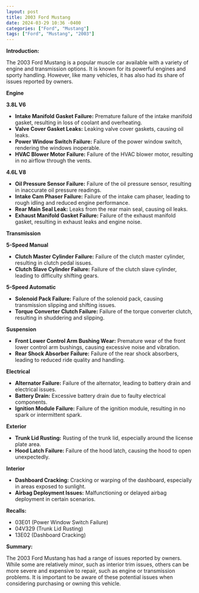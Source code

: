 ```yaml
---
layout: post
title: 2003 Ford Mustang
date: 2024-03-29 10:36 -0400
categories: ["Ford", "Mustang"]
tags: ["Ford", "Mustang", "2003"]
---
```

**Introduction:**

The 2003 Ford Mustang is a popular muscle car available with a variety of engine and transmission options. It is known for its powerful engines and sporty handling. However, like many vehicles, it has also had its share of issues reported by owners.

**Engine**

**3.8L V6**

* **Intake Manifold Gasket Failure:** Premature failure of the intake manifold gasket, resulting in loss of coolant and overheating.
* **Valve Cover Gasket Leaks:** Leaking valve cover gaskets, causing oil leaks.
* **Power Window Switch Failure:** Failure of the power window switch, rendering the windows inoperable.
* **HVAC Blower Motor Failure:** Failure of the HVAC blower motor, resulting in no airflow through the vents.

**4.6L V8**

* **Oil Pressure Sensor Failure:** Failure of the oil pressure sensor, resulting in inaccurate oil pressure readings.
* **Intake Cam Phaser Failure:** Failure of the intake cam phaser, leading to rough idling and reduced engine performance.
* **Rear Main Seal Leak:** Leaks from the rear main seal, causing oil leaks.
* **Exhaust Manifold Gasket Failure:** Failure of the exhaust manifold gasket, resulting in exhaust leaks and engine noise.

**Transmission**

**5-Speed Manual**

* **Clutch Master Cylinder Failure:** Failure of the clutch master cylinder, resulting in clutch pedal issues.
* **Clutch Slave Cylinder Failure:** Failure of the clutch slave cylinder, leading to difficulty shifting gears.

**5-Speed Automatic**

* **Solenoid Pack Failure:** Failure of the solenoid pack, causing transmission slipping and shifting issues.
* **Torque Converter Clutch Failure:** Failure of the torque converter clutch, resulting in shuddering and slipping.

**Suspension**

* **Front Lower Control Arm Bushing Wear:** Premature wear of the front lower control arm bushings, causing excessive noise and vibration.
* **Rear Shock Absorber Failure:** Failure of the rear shock absorbers, leading to reduced ride quality and handling.

**Electrical**

* **Alternator Failure:** Failure of the alternator, leading to battery drain and electrical issues.
* **Battery Drain:** Excessive battery drain due to faulty electrical components.
* **Ignition Module Failure:** Failure of the ignition module, resulting in no spark or intermittent spark.

**Exterior**

* **Trunk Lid Rusting:** Rusting of the trunk lid, especially around the license plate area.
* **Hood Latch Failure:** Failure of the hood latch, causing the hood to open unexpectedly.

**Interior**

* **Dashboard Cracking:** Cracking or warping of the dashboard, especially in areas exposed to sunlight.
* **Airbag Deployment Issues:** Malfunctioning or delayed airbag deployment in certain scenarios.

**Recalls:**

* 03E01 (Power Window Switch Failure)
* 04V329 (Trunk Lid Rusting)
* 13E02 (Dashboard Cracking)

**Summary:**

The 2003 Ford Mustang has had a range of issues reported by owners. While some are relatively minor, such as interior trim issues, others can be more severe and expensive to repair, such as engine or transmission problems. It is important to be aware of these potential issues when considering purchasing or owning this vehicle.
